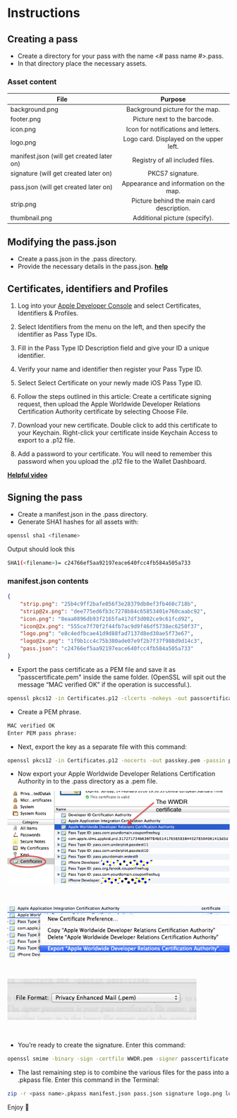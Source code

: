 # Instructions

## Creating a pass

-   Create a directory for your pass with the name \<# pass name #\>.pass.
-   In that directory place the necessary assets.

### Asset content

| File                                      |                  Purpose                  |
| ----------------------------------------- | :---------------------------------------: |
| background.png                            |      Background picture for the map.      |
| footer.png                                |       Picture next to the barcode.        |
| icon.png                                  |    Icon for notifications and letters.    |
| logo.png                                  |  Logo card. Displayed on the upper left.  |
| manifest.json (will get created later on) |      Registry of all included files.      |
| signature (will get created later on)     |             PKCS7 signature.              |
| pass.json (will get created later on)     |  Appearance and information on the map.   |
| strip.png                                 | Picture behind the main card description. |
| thumbnail.png                             |       Additional picture (specify).       |

## Modifying the pass.json

-   Create a pass.json in the .pass directory.
-   Provide the necessary details in the pass.json. [**help**](./pass.json.md#standard-keys)

## Certificates, identifiers and Profiles

1. Log into your [Apple Developer Console](https://developer.apple.com/account/) and select Certificates, Identifiers & Profiles.

    <!-- ![developers account dashboard](./images/Apple_developer_wallet_cert.png) -->

2. Select Identifiers from the menu on the left, and then specify the identifier as Pass Type IDs.

    <!-- ![pass type id](./images/pass_app_id.png) -->

3. Fill in the Pass Type ID Description field and give your ID a unique identifier.

    <!-- ![register pass type id](./images/Ceritifcate_name.png) -->

4. Verify your name and identifier then register your Pass Type ID.

    <!-- ![verify pass type id](./images/register_wallet.png) -->

5. Select Select Certificate on your newly made iOS Pass Type ID.

    <!-- ![create certificate](./images/get_certificate.png) -->

6. Follow the steps outlined in this article: Create a certificate signing request, then upload the Apple Worldwide Developer Relations Certification Authority certificate by selecting Choose File.

    <!-- ![upload certificate](./images/uploadp12.png) -->

7. Download your new certificate. Double click to add this certificate to your Keychain. Right-click your certificate inside Keychain Access to export to a .p12 file.

    <!-- ![export certificate](./images/Image10.png) -->

8. Add a password to your certificate. You will need to remember this password when you upload the .p12 file to the Wallet Dashboard.

    <!-- ![set password certificate](./images/password.png) -->

[**Helpful video**](https://www.youtube.com/watch?v=g5KRJgO7yJE)

## Signing the pass

-   Create a manifest.json in the .pass directory.
-   Generate SHA1 hashes for all assets with:

```bash
openssl sha1 <filename>
```

Output should look this

```bash
SHA1(<filename>)= c24766ef5aa92197eace640fcc4fb584a505a733
```

### manifest.json contents

```json
{
    "strip.png": "25b4c9ff2bafe056f3e28379db0ef3fb460c718b",
    "strip@2x.png": "dee775ed6fb3c7278b84c65853401e760caabc92",
    "icon.png": "8eaa0896db93f2165fa417df3d002ce9c61fcd92",
    "icon@2x.png": "555ce7f70f2f44fb7ac9d9f46df5738ec6250f37",
    "logo.png": "e8c4edfbcae41d9d88fad7137d8ed30ae5f73e67",
    "logo@2x.png": "1f9b1cc4c75b380ade07e9f2b7f37f988d9d14c3",
    "pass.json": "c24766ef5aa92197eace640fcc4fb584a505a733"
}
```

-   Export the pass certificate as a PEM file and save it as "passcertificate.pem" inside the same folder. (OpenSSL will spit out the message “MAC verified OK” if the operation is successful.).

```bash
openssl pkcs12 -in Certificates.p12 -clcerts -nokeys -out passcertificate.pem -passin pass:<import password>
```

-   Create a PEM phrase.

```bash
MAC verified OK
Enter PEM pass phrase:
```

-   Next, export the key as a separate file with this command:

```bash
openssl pkcs12 -in Certificates.p12 -nocerts -out passkey.pem -passin pass:<PEM phrase> -passout pass:<key password>
```

-   Now export your Apple Worldwide Developer Relations Certification Authority in to the .pass directory as a .pem file.

![find WWDR certificate](./images/61_wwdr.png)

<br />

![export WWDR certificate](./images/63_wwdr_export.png)

<br />

![export as pem](./images/64_pem.png)

<br />

-   You’re ready to create the signature. Enter this command:

```bash
openssl smime -binary -sign -certfile WWDR.pem -signer passcertificate.pem -inkey passkey.pem -in manifest.json -out signature -outform DER -passin pass:<key password>
```

-   The last remaining step is to combine the various files for the pass into a .pkpass file. Enter this command in the Terminal:

```bash
zip -r <pass name>.pkpass manifest.json pass.json signature logo.png logo@2x.png icon.png icon@2x.png strip.png strip@2x.png
```

Enjoy 🍻
